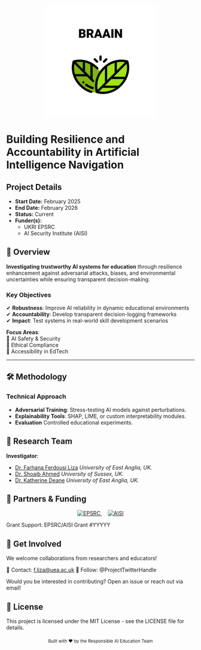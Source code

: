 <p align="center">
  <img src="img/logo.png" alt="Project Logo" width="300"> </p>
  

# Building Resilience and Accountability in Artificial Intelligence Navigation
  
<!--  *A research project funded by [EPSRC](https://epsrc.ukri.org/) and [AISI](https://www.aisi.gov.uk/)*  

  ![GitHub last commit](https://img.shields.io/github/last-commit/your-repo/your-project?color=5bc0be)
  ![License](https://img.shields.io/badge/license-MIT-blue) -->


## Project Details

- **Start Date:** February 2025
- **End Date:** February 2026
- **Status:** Current
- **Funder(s):** 
  - UKRI EPSRC
  - AI Security Institute (AISI)


## 🎯 Overview
**Investigating trustworthy AI systems for education** through resilience enhancement against adversarial attacks, biases, and environmental uncertainties while ensuring transparent decision-making.


### Key Objectives
✔ **Robustness**: Improve AI reliability in dynamic educational environments  
✔ **Accountability**: Develop transparent decision-logging frameworks  
✔ **Impact**: Test systems in real-world skill development scenarios  

**Focus Areas**:  
🔹 AI Safety & Security  
🔹 Ethical Compliance  
🔹 Accessibility in EdTech  

---

## 🛠 Methodology  
### **Technical Approach**  
- **Adversarial Training**: Stress-testing AI models against perturbations.  
- **Explainability Tools**: SHAP, LIME, or custom interpretability modules.  
- **Evaluation** Controlled educational experiments.



## 👥 Research Team
<!-- **Co-Lead Investigator**:  -->

**Investigator**: 
- [Dr. Farhana Ferdousi Liza](https://research-portal.uea.ac.uk/en/persons/farhana-ferdousi-liza-fhea) *University of East Anglia, UK.* 
- [Dr. Shoaib Ahmed](https://profiles.sussex.ac.uk/p590456-shoaib-ahmed/professional) *University of Sussex, UK.*
- [Dr. Katherine Deane](https://research-portal.uea.ac.uk/en/persons/katherine-deane) *University of East Anglia, UK.*



## 🤝 Partners & Funding
<p align="center"> <a href="https://epsrc.ukri.org/"> <img src="img/epsrc-logo.png" alt="EPSRC" height="80"> </a> &nbsp;&nbsp;&nbsp; <a href="https://www.aisi.gov.uk/"> <img src="img/aisi-logo.png" alt="AISI" height="80"> </a> </p>
Grant Support: EPSRC/AISI Grant #YYYYY

## 💬 Get Involved
We welcome collaborations from researchers and educators!

📧 Contact: f.liza@uea.ac.uk
📢 Follow: @ProjectTwitterHandle

Would you be interested in contributing? Open an issue or reach out via email!

## 📜 License

This project is licensed under the MIT License - see the LICENSE file for details.

<p align="center"> <sub>Built with ❤️ by the Responsible AI Education Team</sub> </p> 



